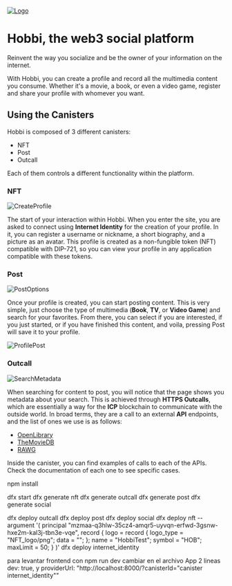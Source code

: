 [![Logo](https://github.com/Zona-Tres/Hobbi/assets/54418646/9ca31b21-3bcb-43ed-b12b-8278bec83c38)](https://hobbi.me)
# Hobbi, the web3 social platform

Reinvent the way you socialize and be the owner of your information on the internet.

With Hobbi, you can create a profile and record all the multimedia content you consume. Whether it's a movie, a book, or even a video game, register and share your profile with whomever you want.

## Using the Canisters

Hobbi is composed of 3 different canisters:
* NFT
* Post
* Outcall

Each of them controls a different functionality within the platform.

### NFT

![CreateProfile](https://github.com/Zona-Tres/Hobbi/assets/54418646/76e92725-4df9-433c-a1e3-446ff2eebbf0)

The start of your interaction within Hobbi. When you enter the site, you are asked to connect using **Internet Identity** for the creation of your profile. In it, you can register a username or nickname, a short biography, and a picture as an avatar. This profile is created as a non-fungible token (NFT) compatible with DIP-721, so you can view your profile in any application compatible with these tokens.

### Post

![PostOptions](https://github.com/Zona-Tres/Hobbi/assets/54418646/b01d6d68-b9ee-42b3-9d3f-db954ffd1c47)


Once your profile is created, you can start posting content. This is very simple, just choose the type of multimedia (**Book**, **TV**, or **Video Game**) and search for your favorites. From there, you can select if you are interested, if you just started, or if you have finished this content, and voila, pressing Post will save it to your profile.

![ProfilePost](https://github.com/Zona-Tres/Hobbi/assets/54418646/7752838f-3a12-40ef-8563-622181c77209)

### Outcall

![SearchMetadata](https://github.com/Zona-Tres/Hobbi/assets/54418646/af544cf8-d47a-4df1-a61c-da2927ed8e3d)

When searching for content to post, you will notice that the page shows you metadata about your search. This is achieved through **HTTPS Outcalls**, which are essentially a way for the **ICP** blockchain to communicate with the outside world. In broad terms, they are a call to an external **API** endpoints, and the list of ones we use is as follows:

* [OpenLibrary](https://openlibrary.org/dev/docs/api/books)
* [TheMovieDB](https://developer.themoviedb.org/docs)
* [RAWG](https://rawg.io/apidocs)

Inside the canister, you can find examples of calls to each of the APIs. Check the documentation of each one to see specific cases.

npm install

dfx start
dfx generate nft
dfx generate outcall
dfx generate post
dfx generate social

dfx deploy outcall
dfx deploy post
dfx deploy social
dfx deploy nft --argument '(
  principal "mzmaa-q3hlw-35cz4-amqr5-uyvqn-erfwd-3gsnw-hxe2m-kal3j-tbn3e-vqe",
  record {
    logo = record {
      logo_type = "NFT_logo/png";
      data = "";
    };
    name = "HobbiTest";
    symbol = "HOB";
    maxLimit = 50;
  }
)'
dfx deploy internet_identity

para levantar frontend con npm run dev 
cambiar en el archivo App 2 lineas
dev: true,
y providerUrl: "http://localhost:8000/?canisterId="canister internet_identity""